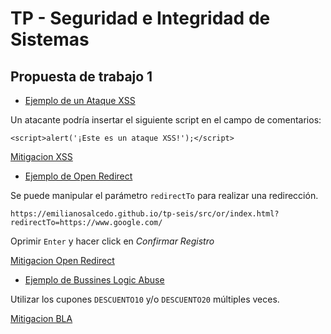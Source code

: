 # TP - Seguridad e Integridad de Sistemas

## Propuesta de trabajo 1

+ [Ejemplo de un Ataque XSS](https://emilianosalcedo.github.io/tp-seis/src/xss/index.html)

Un atacante podría insertar el siguiente script en el campo de comentarios:

`<script>alert('¡Este es un ataque XSS!');</script>`

[Mitigacion XSS](https://emilianosalcedo.github.io/tp-seis/src/xss/mitigacion.html)

+ [Ejemplo de Open Redirect](https://emilianosalcedo.github.io/tp-seis/src/or/index.html)

Se puede manipular el parámetro `redirectTo` para realizar una redirección.
 
`https://emilianosalcedo.github.io/tp-seis/src/or/index.html?redirectTo=https://www.google.com/`

Oprimir `Enter` y hacer click en _Confirmar Registro_

[Mitigacion Open Redirect](https://emilianosalcedo.github.io/tp-seis/src/or/mitigacion.html)

+ [Ejemplo de Bussines Logic Abuse](https://emilianosalcedo.github.io/tp-seis/src/bla/index.html)

Utilizar los cupones `DESCUENTO10` y/o `DESCUENTO20` múltiples veces.

[Mitigacion BLA](https://emilianosalcedo.github.io/tp-seis/src/bla/mitigacion.html)
